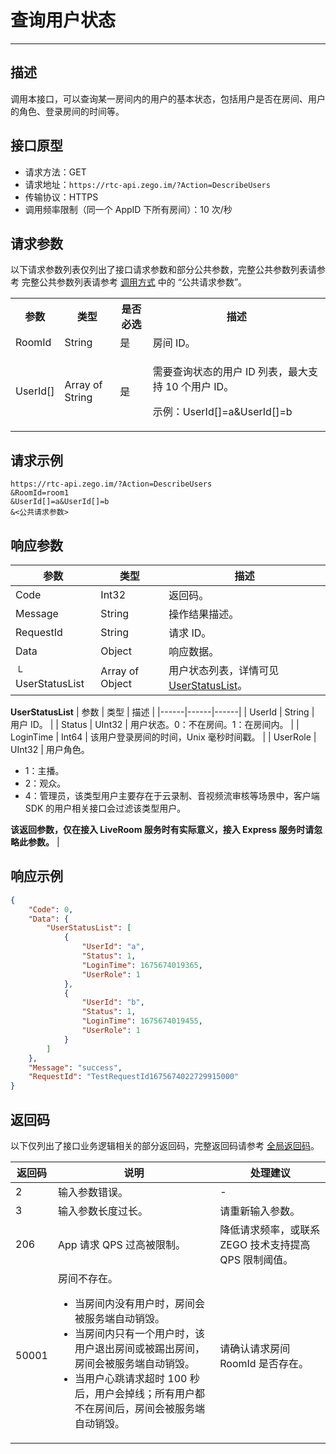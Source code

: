 # 查询用户状态

- - -

## 描述

调用本接口，可以查询某一房间内的用户的基本状态，包括用户是否在房间、用户的角色、登录房间的时间等。

## 接口原型

- 请求方法：GET
- 请求地址：`https://rtc-api.zego.im/?Action=DescribeUsers`
- 传输协议：HTTPS
- 调用频率限制（同一个 AppID 下所有房间）：10 次/秒

## 请求参数

以下请求参数列表仅列出了接口请求参数和部分公共参数，完整公共参数列表请参考 完整公共参数列表请参考 [调用方式](/real-time-video-server/api-reference/accessing-server-apis#公共请求参数) 中的 “公共请求参数”。


<table>
  
<tbody><tr>
<th>参数</th>
<th>类型</th>
<th>是否必选</th>
<th>描述</th>
</tr>
<tr>
<td>RoomId</td>
<td>String</td>
<td>是</td>
<td>房间 ID。</td>
</tr>
<tr>
<td>UserId[]</td>
<td>Array of String</td>
<td>是</td>
<td><p>需要查询状态的用户 ID 列表，最大支持 10 个用户 ID。</p><p>示例：UserId[]=a&UserId[]=b</p></td>
</tr>
</tbody></table>



## 请求示例

```
https://rtc-api.zego.im/?Action=DescribeUsers
&RoomId=room1
&UserId[]=a&UserId[]=b
&<公共请求参数>
```

## 响应参数


| 参数 | 类型 | 描述 |
|------|------|------|
| Code | Int32 | 返回码。 |
| Message | String | 操作结果描述。 |
| RequestId | String | 请求 ID。 |
| Data | Object | 响应数据。 |
| └ UserStatusList | Array of Object | 用户状态列表，详情可见[UserStatusList](#userStatusList)。 |

<a id="userstatuslist"></a>
**UserStatusList**
| 参数 | 类型 | 描述 |
|------|------|------|
| UserId | String | 用户 ID。 |
| Status | UInt32 | 用户状态。0：不在房间。1：在房间内。 |
| LoginTime | Int64 | 该用户登录房间的时间，Unix 毫秒时间戳。 |
| UserRole | UInt32 | 用户角色。<ul><li>1：主播。</li><li>2：观众。</li><li>4：管理员，该类型用户主要存在于云录制、音视频流审核等场景中，客户端 SDK 的用户相关接口会过滤该类型用户。</li></ul>**该返回参数，仅在接入 LiveRoom 服务时有实际意义，接入 Express 服务时请忽略此参数。** |



## 响应示例

```json
{
    "Code": 0,
    "Data": {
        "UserStatusList": [
            {
                "UserId": "a",
                "Status": 1,
                "LoginTime": 1675674019365,
                "UserRole": 1
            },
            {
                "UserId": "b",
                "Status": 1,
                "LoginTime": 1675674019455,
                "UserRole": 1
            }
        ]
    },
    "Message": "success",
    "RequestId": "TestRequestId1675674022729915000"
}
```

## 返回码

以下仅列出了接口业务逻辑相关的部分返回码，完整返回码请参考 [全局返回码](https://doc-zh.zego.im/)。


|返回码|说明| 处理建议 |
|---|----|----|
| 2 | 输入参数错误。 | -|
| 3 | 输入参数长度过长。 |请重新输入参数。|
| 206 | App 请求 QPS 过高被限制。| 降低请求频率，或联系 ZEGO 技术支持提高 QPS 限制阈值。|
| 50001 | 房间不存在。<Note title="说明"><ul><li>当房间内没有用户时，房间会被服务端自动销毁。</li><li>当房间内只有一个用户时，该用户退出房间或被踢出房间，房间会被服务端自动销毁。</li><li>当用户心跳请求超时 100 秒后，用户会掉线；所有用户都不在房间后，房间会被服务端自动销毁。</li></ul></Note>| 请确认请求房间 RoomId 是否存在。 |
